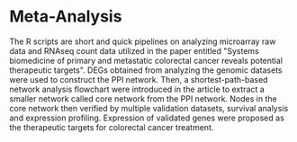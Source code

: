 # Meta-Analysis
The R scripts are short and quick pipelines on analyzing microarray raw data and RNAseq count data utilized in the paper entitled "Systems biomedicine of primary and metastatic colorectal cancer reveals potential therapeutic targets". DEGs obtained from analyzing the genomic datasets were used to construct the PPI network. Then, a shortest-path-based network analysis flowchart were introduced in the article to extract a smaller network called core network from the PPI network. Nodes in the core network then verified by multiple validation datasets, survival analysis and expression profiling. Expression of validated genes were proposed as the therapeutic targets for colorectal cancer treatment.
